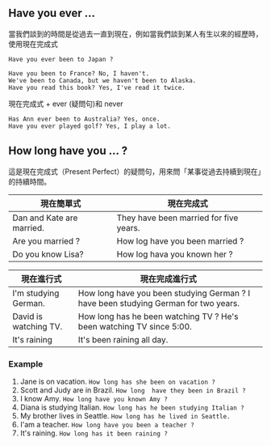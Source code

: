 ## Have you ever ...

當我們談到的時間是從過去一直到現在，例如當我們談到某人有生以來的經歷時，使用現在完成式

```
Have you ever been to Japan ?
```

```
Have you been to France? No, I haven't.
We've been to Canada, but we haven't been to Alaska.
Have you read this book? Yes, I've read it twice.
```

現在完成式 + ever (疑問句)和 never

```
Has Ann ever been to Australia? Yes, once.
Have you ever played golf? Yes, I play a lot.
```
## How long have you ... ?

這是現在完成式（Present Perfect）的疑問句，用來問「某事從過去持續到現在」的持續時間。

|現在簡單式|現在完成式|
|---|---|
|Dan and Kate are married.|They have been married for five years.|
|Are you married ?|How log have you been married ?|
|Do you know Lisa?|How log hava you known her ?|


|現在進行式|現在完成進行式|
|---|---|
|I'm studying German.|How long have you been studying German ? I have been studying German for two years.|
|David is watching TV.|How long has he been watching TV ? He's been watching TV since 5:00.|
|It's raining|It's been raining all day.|


### Example

1. Jane is on vacation. `How long has she been on vacation ?`
2. Scott and Judy are in Brazil. `How long  have they been in Brazil ? `
3. I know Amy. `How long have you known Amy ?`
4. Diana is studying Italian. `How long has he been studying Italian ?`
5. My brother lives in Seattle. `How long has he lived in Seattle.`
6. I'am a teacher. `How long have you been a teacher ?`
7. It's raining. `How long has it been raining ?`

